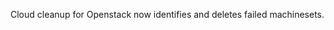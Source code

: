 <!-- markdownlint-disable MD041 -->
Cloud cleanup for Openstack now identifies and deletes failed machinesets.
